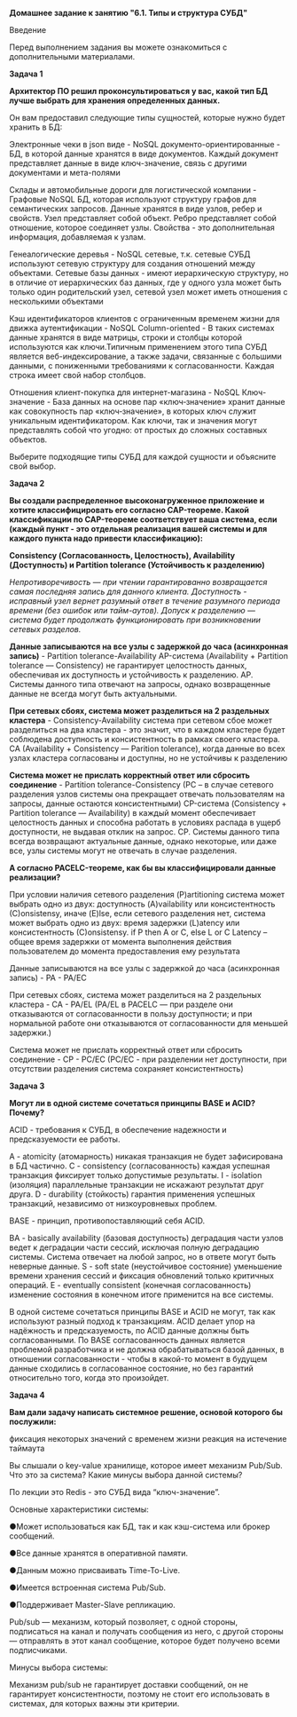 **Домашнее задание к занятию "6.1. Типы и структура СУБД"**


Введение

Перед выполнением задания вы можете ознакомиться с дополнительными материалами.

**Задача 1**

**Архитектор ПО решил проконсультироваться у вас, какой тип БД лучше выбрать для хранения определенных данных.**

Он вам предоставил следующие типы сущностей, которые нужно будет хранить в БД:

Электронные чеки в json виде - NoSQL документо-ориентированные - БД, в которой данные хранятся в виде документов. 
Каждый документ представляет данные в виде ключ-значение, связь с другими документами и мета-полями

Склады и автомобильные дороги для логистической компании - Графовые NoSQL БД, которая используют структуру графов для 
семантических запросов. Данные хранятся в виде узлов, ребер и свойств. Узел представляет собой объект. Ребро представляет 
собой отношение, которое соединяет узлы. Свойства - это дополнительная информация, добавляемая к узлам.

Генеалогические деревья - NoSQL cетевые, т.к. сетевые СУБД используют сетевую структуру для создания отношений между объектами. 
Сетевые базы данных - имеют иерархическую структуру, но в отличие от иерархических баз данных, где у одного узла может 
быть только один родительский узел, сетевой узел может иметь отношения с несколькими объектами

Кэш идентификаторов клиентов с ограниченным временем жизни для движка аутентификации - NoSQL Column-oriented - В таких 
системах данные хранятся в виде матрицы, строки и столбцы которой используются как ключи.Типичным применением 
этого типа СУБД является веб-индексирование, а также задачи, связанные с большими данными, с пониженными требованиями 
к согласованности. Каждая строка имеет свой набор столбцов.

Отношения клиент-покупка для интернет-магазина - NoSQL Ключ-значение - База данных на основе пар «ключ‑значение» 
хранит данные как совокупность пар «ключ‑значение», в которых ключ служит уникальным идентификатором. 
Как ключи, так и значения могут представлять собой что угодно: от простых до сложных составных объектов.


Выберите подходящие типы СУБД для каждой сущности и объясните свой выбор.


<!-- СУБД можно разделить на следующие категории: 
1)Реляционные
2)Объектно-ориентированные
3) NoSQL: Иерархические, Графовые, Сетевые, Документо-ориентированные, Ключ-значение --> 


**Задача 2**

**Вы создали распределенное высоконагруженное приложение и хотите классифицировать его согласно CAP-теореме. 
Какой классификации по CAP-теореме соответствует ваша система, если (каждый пункт - это отдельная реализация вашей 
системы и для каждого пункта надо привести классификацию):**


**Consistency (Согласованность, Целостность), Availability (Доступность) и 
Partition tolerance (Устойчивость к разделению)**

_Непротиворечивость — при чтении гарантированно возвращается самая последняя запись для данного клиента.
Доступность - исправный узел вернет разумный ответ в течение разумного периода времени (без ошибок или тайм-аутов).
Допуск к разделению — система будет продолжать функционировать при возникновении сетевых разделов._

**Данные записываются на все узлы с задержкой до часа (асинхронная запись)** - Partition tolerance-Availability
AP-система (Availability + Partition tolerance — Consistency) не гарантирует целостность данных, обеспечивая их доступность 
и устойчивость к разделению. 
AP. Системы данного типа отвечают на запросы, однако возвращенные данные не
всегда могут быть актуальными. 

**При сетевых сбоях, система может разделиться на 2 раздельных кластера** - Consistency-Availability
система при сетевом сбое может разделиться на два кластера - это значит, что в каждом кластере будет соблюдена доступность 
и консистентность в рамках своего кластера. 
CA (Availability + Consistency — Parition tolerance), когда данные во всех узлах кластера согласованы и доступны, 
но не устойчивы к разделению

**Система может не прислать корректный ответ или сбросить соединение** - Partition tolerance-Consistency
(PC – в случае сетевого разделения узлов системы она прекращает отвечать пользователям на запросы, данные остаются 
консистентными)
CP-система (Consistency + Partition tolerance — Availability) в каждый момент обеспечивает целостность данных и способна работать в 
условиях распада в ущерб доступности, не выдавая отклик на запрос.
CP. Системы данного типа всегда возвращают актуальные данные, однако
некоторые, или даже все, узлы системы могут не отвечать в случае разделения.


**А согласно PACELC-теореме, как бы вы классифицировали данные реализации?**

При условии наличия сетевого разделения (P)artitioning система может выбрать одно из двух: 
доступность (A)vailability или консистентность (С)onsistensy, 
иначе (E)lse, если сетевого разделения нет, система может выбрать одно из двух: 
время задержки (L)atency или консистентность (С)onsistensy. 
if P then A or C, else L or C
Latency – общее время задержки от момента выполнения действия пользователем до момента предоставления ему результата

Данные записываются на все узлы с задержкой до часа (асинхронная запись) - PA - PA/EC

При сетевых сбоях, система может разделиться на 2 раздельных кластера - CA - PA/EL
(PA/EL в PACELC — при разделе они отказываются от согласованности в пользу доступности; 
и при нормальной работе они отказываются от согласованности для меньшей задержки.)

Система может не прислать корректный ответ или сбросить соединение - CP - PC/EC
(PC/EC - при разделении нет доступности, при отсутствии разделения система сохраняет консистентность)


**Задача 3**

**Могут ли в одной системе сочетаться принципы BASE и ACID? Почему?**

ACID - требования к СУБД, в обеспечение надежности и предсказуемости ее работы.

A - atomicity (атомарность) никакая транзакция не будет зафисирована в БД частично.
C - consistency (согласованность) каждая успешная транзакция фиксирует только допустимые результаты.
I - isolation (изоляция) параллельные транзакции не искажают результат друг друга.
D - durability (стойкость) гарантия применения успешных транзакций, независимо от низкоуровневых проблем.

BASE - принцип, противопоставляющий себя ACID.

BA - basically availability (базовая доступность) деградация части узлов ведет к деградации части сессий, 
исключая полную деградацию системы. Система отвечает на любой запрос, но в ответе могут быть неверные данные.
S - soft state (неустойчивое состояние) уменьшение времени хранения сессий и фиксация обновлений только критичных операций.
E - eventually consistent (конечная согласованность) изменение состояния в конечном итоге применится на все системы.

В одной системе сочетаться принципы BASE и ACID не могут, так как используют разный подход к транзакциям. 
ACID делает упор на надёжность и предсказуемость, по ACID данные должны быть согласованными.
По BASE согласованность данных является проблемой разработчика и не должна обрабатываться базой данных,
в отношении согласованности - чтобы в какой-то момент в будущем данные сходились в согласованное состояние, но без
гарантий относительно того, когда это произойдет. 


**Задача 4**

**Вам дали задачу написать системное решение, основой которого бы послужили:**

фиксация некоторых значений с временем жизни
реакция на истечение таймаута

Вы слышали о key-value хранилище, которое имеет механизм Pub/Sub. 
Что это за система? Какие минусы выбора данной системы?

По лекции это Redis - это СУБД вида “ключ-значение”.

Основные характеристики системы:

●Может использоваться как БД, так и как кэш-система или брокер сообщений.

●Все данные хранятся в оперативной памяти.

●Данным можно присваивать Time-To-Live.

●Имеется встроенная система Pub/Sub.

●Поддерживает Master-Slave репликацию.


Pub/sub — механизм, который позволяет, с одной стороны, подписаться на канал и получать сообщения из него, 
с другой стороны — отправлять в этот канал сообщение, которое будет получено всеми подписчиками.

Минусы выбора системы:

Механизм pub/sub не гарантирует доставки сообщений, он не гарантирует консистентности, поэтому не стоит его 
использовать в системах, для которых важны эти критерии. 
